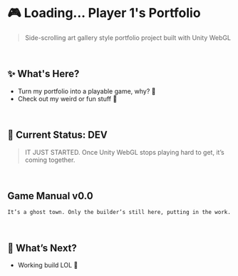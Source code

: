 # 🎮 Loading... Player 1's Portfolio
> Side-scrolling art gallery style portfolio project built with Unity WebGL

<br>

## ✨ What's Here?
- Turn my portfolio into a playable game, why? 🤔 
- Check out my weird or fun stuff 🤣


<br>

## 🚧 Current Status: DEV
> IT JUST STARTED.
> Once Unity WebGL stops playing hard to get, it’s coming together.  

<br>

## Game Manual v0.0
```
It’s a ghost town. Only the builder’s still here, putting in the work.  
```

<br>

## 🔮 What’s Next?  
- Working build LOL 🎯 
